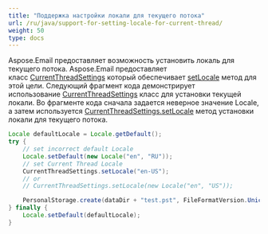 ```yaml
---
title: "Поддержка настройки локали для текущего потока"
url: /ru/java/support-for-setting-locale-for-current-thread/
weight: 50
type: docs
---
```


Aspose.Email предоставляет возможность установить локаль для текущего потока. Aspose.Email предоставляет класс [CurrentThreadSettings](https://apireference.aspose.com/java/email/com.aspose.email/CurrentThreadSettings) который обеспечивает [setLocale](https://apireference.aspose.com/java/email/com.aspose.email/CurrentThreadSettings#setLocale\(java.util.Locale\)) метод для этой цели. Следующий фрагмент кода демонстрирует использование [CurrentThreadSettings](https://apireference.aspose.com/java/email/com.aspose.email/CurrentThreadSettings) класс для установки текущей локали. Во фрагменте кода сначала задается неверное значение Locale, а затем используется [CurrentThreadSettings.setLocale](https://apireference.aspose.com/java/email/com.aspose.email/CurrentThreadSettings#setLocale\(java.lang.String\)) метод установки локали для текущего потока.



~~~Java
Locale defaultLocale = Locale.getDefault();
try {
    // set incorrect default Locale
    Locale.setDefault(new Locale("en", "RU"));
    // set Current Thread Locale
    CurrentThreadSettings.setLocale("en-US");
    // or
    // CurrentThreadSettings.setLocale(new Locale("en", "US"));

    PersonalStorage.create(dataDir + "test.pst", FileFormatVersion.Unicode);
} finally {
    Locale.setDefault(defaultLocale);
}
~~~
